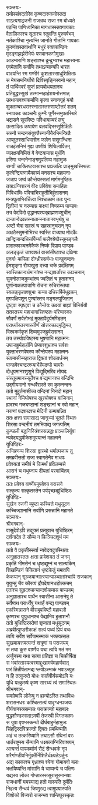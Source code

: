 सञ्जयः-   
तयोस्संवदतोरेव कृष्णदारुकयोस्तदा  
साऽत्यगाद्रजनी राजन्नथ राजा स्म बोध्यते  
पठन्ति पाणिध्वनिका मागधास्स्तवगायकाः  
वैतालिकाश्च सूताश्च स्तुवन्ति पुरुषर्षभम्  
नर्तकाश्चाि नृत्यन्ति जानति गीतानि गायकाः  
कुरुवंशस्तवार्थानि मधुरं रक्तकण्ठिनः  
मृदङ्गझर्झरीभेर्यः पणवानकगोमुखाः  
आडम्बराणि शङ्खाश्च दुन्दुभ्यश्च महास्वनाः  
एवमेतानि सर्वाणि तथाऽन्यान्यपि भारत  
वादयन्ति स्म गम्भीरं कुशलास्साधुशिक्षिताः  
स मेघसमनिर्घोषो दिविस्पृङ्निस्वनो महान्  
तं पार्थिववरं सुप्तं प्रत्यबोधयतानघ  
प्रतिबुद्धस्सुखं तस्मान्महार्हशयनोत्तमात्  
उत्थायावश्यकर्माणि कृत्वा स्नानगृहं ययौ  
शुक्लाम्बरधरास्स्नातास्तरुणाष्टोत्तरं शतम्  
स्नापकाः काञ्चनैः कुम्भैः पूर्णैस्समुपतस्थिरे  
भद्रासने सूपविष्टः परिधायाम्बरं लघु  
उत्सादितः कषायेण बलवद्भिस्सुशिक्षितैः  
सस्नौ चन्दनसंयुक्तैस्नानीयैरभिमन्त्रितैः  
आप्लुतस्साधिवासेन जलेन ससुगन्धिना  
राजहंसनिभं गृह्य उष्णीषं शिथिलार्पितम्  
जलक्षयनिमित्तं वै वेष्टयामास मूर्धनि  
हरिणा चन्दनेनाङ्गमुपलिप्य महाभुजः  
स्रग्वी चाक्लिष्टवासाश्च प्राञ्जलिः प्राङ्मुखस्स्थितः  
कृत्वेन्द्रियाणामैकाग्र्यं मनसश्च महामनाः  
जजाप जप्यं कौन्तेयस्सतां मार्गमनुष्ठितः  
तत्राऽग्निशरणं वीरः प्रविवेश समाहितः  
विविधाभिः पवित्राभिराहुतीभिर्हुताशनम्  
मन्त्रपूताभिरर्चित्वा निश्चक्राम ततः पुनः  
द्वितीयां च नरव्याघ्र कक्ष्यां निष्क्रम्य पाण्डवः  
तत्र वेदविदो वृद्धानपश्यद्ब्राह्मणञ्शुचीन्  
दान्तान्वेदव्रतस्नातान्स्नातानवभृथेषु च  
अष्टौ चैषां सहस्रं च सहस्रानुचरान् नृप  
अक्षतैस्सुमनोभिश्च स्वस्ति वाच्याथ मोदकैः  
तान्द्विजान्दधिसर्पिर्भ्यां फलैश्श्रेष्ठैस्सुमङ्गलैः  
प्रादात्काञ्चनमेकैकं निष्कं विप्राय पाण्डवः  
अलङ्कृतं चाश्वशतं वासांसीष्टाश्च दक्षिणाः  
पुनर्गाः कपिला दोग्ध्रीस्सर्षभाः पाण्डुनन्दनः  
हेमशृङ्गा रौप्यखुरा दत्त्वा चक्रे प्रदक्षिणम्  
स्वस्तिकान्वर्धमानांश्च नन्द्यावर्तांश्च काञ्चनान्  
सुमनोलाजकुम्भांश्च ज्वलितं च हुताशनम्  
पूर्णान्यक्षतपात्राणि रोचना रुचिरास्तथा  
स्वलङ्कृताश्शुभाः कन्या दधिसर्पिर्मधूदकम्  
मृगपक्षिपशून् पुण्यांस्तत्र मङ्गलपूजितान्  
दृष्ट्वा स्पृष्ट्वा च कौन्तेयः कक्ष्यां बाह्यां विनिर्ययौ  
ततस्तस्य महाभागास्तिष्ठतः परिचारकाः  
सौवर्णं सर्वतोभद्रं मुक्तावैदूर्यमण्डितम्  
परार्ध्यास्तरणास्तीर्णं सोत्तरच्छदमृद्धिमत्  
विश्वकर्मकृतं दिव्यमुपजह्रुर्वरासनम्  
तत्र तस्योपविष्टस्य भूषणानि महात्मनः  
उपाजह्रुर्महार्हाणि प्रेष्याश्शुभ्राश्च सर्वशः  
युक्ताभरणवेषस्य कौन्तेयस्य महात्मनः  
रूपमासीन्महाराज द्विषतां शोकवर्धनम्  
पाण्डवैश्चन्द्ररश्म्याभैर्हेमदण्डै चामरैः  
दोधूयमानश्शुशुभे विद्युद्भिरिव तोयदः  
संस्तूयमानस्सूतैश्च वन्द्यमानश्च वन्दिभिः  
उद्गीयमानो गन्धर्वैरास्ते स्म कुरुनन्दनः  
ततो मुहूर्तमासीच्च वन्दिनां निनदो महान्  
रथानां नेमिघोषश्च खुरघोषश्च वाजिनाम्  
ह्रादश्च गजघण्टानां शङ्खानां च रवो महान्  
नराणां पदशब्दश्च मेदिनी कम्पयन्निव  
ततः क्षत्ता समासाद्य जानुभ्यां भूतले स्थितः  
शिरसा वन्दनीयं तमभिवाद्य जगत्पतिम्  
कुण्डली बद्धनिस्त्रिंशस्सन्नद्धः प्राञ्जलिर्युवा  
न्यवेदयद्धृषीकेशमुपयान्तं महात्मने  
युधिष्ठिरः-  
अभिप्रणम्य शिरसा द्वास्थो धर्मात्मजाय तु  
तमब्रवीत्ततो राजा स्वागतेनैव माधवः  
प्रवेश्यतां समीपं मे किमर्थं प्रविलम्बसे  
आसनं च मधुघ्नाय दीयतां परमार्चितम्  
सञ्जयः-  
ततः प्रवेश्य वार्ष्णेयमुपवेश्य वरासने  
सत्कृत्य सत्कृतस्तेन पर्यपृच्छद्युधिष्ठिरः  
युधिष्ठिः-   
सुखेन रजनी व्युष्टा कच्चित्ते मधुसूदन  
कच्चिज्ज्ञानानि सर्वाणि प्रसन्नानि महामते  
सञ्जयः-   
श्रीभगवान्-  
वासुदेवोऽपि तद्युक्तं प्रत्युवाच युधिष्ठिरम्  
दर्शनादेव ते सौम्य न किञ्चिदशुभं मम  
सञ्जयः-   
ततो वै प्रकृतीस्सर्वा न्यवेदयदुपस्थिताः  
अनुज्ञातस्ततः क्षत्ता प्रावेशयत तं जनम्  
प्रकृतिं भीमसेनं च धृष्टद्युम्नं च सात्यकिम्  
शिखण्डिनं चेकितानं धृष्टकेतुं यमावपि  
केकयान् सृञ्जयान्मात्स्यान्पाञ्चालांश्चापि राजकान्  
युयुप्सुं चैव कौरव्यं द्रौपदेयानधटोत्कचम्  
एतांश्च सुहृदश्चान्यान्दर्शयामास पाण्डवम्  
अनुज्ञाताश्च पार्थेन स्वासीना आसनेषु ते  
सर्वेष्वथ परार्ध्येषु यथार्हं वन्द्य पाण्डवम्  
एकस्मिन्नासने वीरावुपविष्टौ महाबलौ  
कृष्णश्च युयुधानश्च वेद्यामिव हुताशनौ  
ततो युधिष्ठिरस्तेषां शृण्वतां मधुसूदनम्  
अब्रवीत्पुण्डरीकाक्षं सत्यं पथ्यं प्रियं वचः  
त्वयि सर्वेश सर्वेषामस्माकं भक्तवत्सल  
सुखमायत्तमत्यन्तं शत्रूणां च पराजयम्  
स तथा कुरु वार्ष्णेय यथा त्वयि मतं मम  
अर्जुनस्य यथा सत्या प्रतिज्ञा च चिकीर्षिता  
स भवांस्तारयत्वस्माद्दुःखामर्षमहार्णवात्  
पारं तितीर्षतामद्य प्लवोऽस्माकं भवाऽच्युत  
न हि तत्कुरुते योधः कार्तवीर्यसमोऽपि यः  
युधि यत्कुरुषे कृष्ण सारथ्यं त्वं समास्थितः  
श्रीभगवान्-  
समग्रेष्वपि लोकेषु न ह्यन्योऽस्ति तथाविधः  
शरासनधरः कश्चित्सत्यं यादृग्धनञ्जयः  
वीर्यवानस्त्रसम्पन्नः पराक्रान्तो महाबलः  
युद्धशौण्डस्सदाऽमर्षी तेजस्वी विगतक्लमः  
स युवा वृषभस्कन्धो दीर्घबाहुर्महाभुजः  
सिंहद्विरदविक्रान्तो द्विषतः प्रमथिष्यति  
अहं च तत्करिष्यामि तथाऽसौ रथिनां वरः  
धार्तराष्ट्रस्य सैन्यानि धक्ष्यत्यग्निरिवाश्रयम्  
अत्यन्तं पापकर्माणं रौद्रं सैन्धवकं नृप  
शरैर्गाण्डीवनिर्मुक्तैर्निशितैर्धक्ष्यतेऽर्जुनः  
अद्य काकाश्च गृध्राश्च श्येना गोमायवो बलाः  
भक्षयिष्यन्ति मांसानि ये चाप्यन्ये च पक्षिणः  
यद्यस्य लोका गोप्तारस्ससुरासुरमानवाः  
राजधानीं यमस्याद्य हतो यास्यति दुर्मतिः  
निहत्य सैन्धवं जिष्णुरद्य त्वामुपयास्यति  
विशोको विज्वरो राजन्भव शान्तिपुरस्कृतः   
